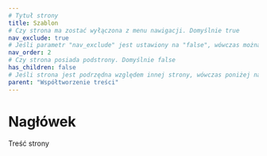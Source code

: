 ```yaml
---
# Tytuł strony
title: Szablon
# Czy strona ma zostać wyłączona z menu nawigacji. Domyślnie true
nav_exclude: true
# Jeśli parametr "nav_exclude" jest ustawiony na "false", wówczas można wskazać kolejność strony w menu nawigacji
nav_order: 2
# Czy strona posiada podstrony. Domyślnie false
has_children: false
# Jeśli strona jest podrzędna względem innej strony, wówczas poniżej należy wpisać wartość parametru "title" strony nadrzędnej. W przeciwnym razie można usunąć parametr "parent" poniżej
parent: "Współtworzenie treści"
---
```

# Nagłówek

Treść strony